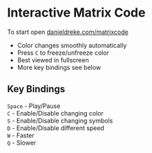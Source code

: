 # Interactive Matrix Code

To start open [danieldreke.com/matrixcode](https://danieldreke.github.io/matrixcode)
* Color changes smoothly automatically
* Press `C` to freeze/unfreeze color
* Best viewed in fullscreen
* More key bindings see below

## Key Bindings

`Space` - Play/Pause  
`C` - Enable/Disable changing color  
`S` - Enable/Disable changing symbols  
`D` - Enable/Disable different speed  
`W` - Faster  
`Q` - Slower  
